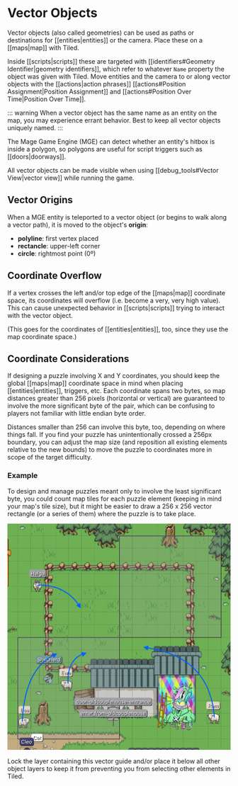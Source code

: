 # Vector Objects

Vector objects (also called geometries) can be used as paths or destinations for [[entities|entities]] or the camera. Place these on a [[maps|map]] with Tiled.

Inside [[scripts|scripts]] these are targeted with [[identifiers#Geometry Identifier|geometry identifiers]], which refer to whatever `Name` property the object was given with Tiled. Move entities and the camera to or along vector objects with the [[actions|action phrases]] [[actions#Position Assignment|Position Assignment]] and [[actions#Position Over Time|Position Over Time]].

::: warning
When a vector object has the same name as an entity on the map, you may experience errant behavior. Best to keep all vector objects uniquely named.
:::

The Mage Game Engine (MGE) can detect whether an entity's hitbox is inside a polygon, so polygons are useful for script triggers such as [[doors|doorways]].

All vector objects can be made visible when using [[debug_tools#Vector View|vector view]] while running the game.

## Vector Origins

When a MGE entity is teleported to a vector object (or begins to walk along a vector path), it is moved to the object's **origin**:

- **polyline**: first vertex placed
- **rectancle**: upper-left corner
- **circle**: rightmost point (0º)

## Coordinate Overflow

If a vertex crosses the left and/or top edge of the [[maps|map]] coordinate space, its coordinates will overflow (i.e. become a very, very high value). This can cause unexpected behavior in [[scripts|scripts]] trying to interact with the vector object.

(This goes for the coordinates of [[entities|entities]], too, since they use the map coordinate space.)

## Coordinate Considerations

If designing a puzzle involving X and Y coordinates, you should keep the global [[maps|map]] coordinate space in mind when placing [[entities|entities]], triggers, etc. Each coordinate spans two bytes, so map distances greater than 256 pixels (horizontal or vertical) are guaranteed to involve the more significant byte of the pair, which can be confusing to players not familiar with little endian byte order.

Distances smaller than 256 can involve this byte, too, depending on where things fall. If you find your puzzle has unintentionally crossed a 256px boundary, you can adjust the map size (and reposition all existing elements relative to the new bounds) to move the puzzle to coordinates more in scope of the target difficulty.

### Example

To design and manage puzzles meant only to involve the least significant byte, you could count map tiles for each puzzle element (keeping in mind your map's tile size), but it might be easier to draw a 256 x 256 vector rectangle (or a series of them) where the puzzle is to take place.

 ![sheep pen with 256px boxes](media/sheep-pen.png)

Lock the layer containing this vector guide and/or place it below all other object layers to keep it from preventing you from selecting other elements in Tiled.
